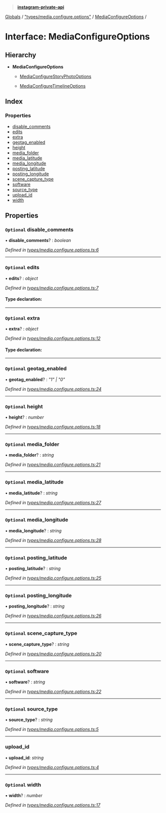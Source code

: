 > **[instagram-private-api](../README.md)**

[Globals](../globals.md) / ["types/media.configure.options"](../modules/_types_media_configure_options_.md) / [MediaConfigureOptions](_types_media_configure_options_.mediaconfigureoptions.md) /

# Interface: MediaConfigureOptions

## Hierarchy

* **MediaConfigureOptions**

  * [MediaConfigureStoryPhotoOptions](_types_media_configure_story_options_.mediaconfigurestoryphotooptions.md)

  * [MediaConfigureTimelineOptions](_types_media_configure_options_.mediaconfiguretimelineoptions.md)

## Index

### Properties

* [disable_comments](_types_media_configure_options_.mediaconfigureoptions.md#optional-disable_comments)
* [edits](_types_media_configure_options_.mediaconfigureoptions.md#optional-edits)
* [extra](_types_media_configure_options_.mediaconfigureoptions.md#optional-extra)
* [geotag_enabled](_types_media_configure_options_.mediaconfigureoptions.md#optional-geotag_enabled)
* [height](_types_media_configure_options_.mediaconfigureoptions.md#optional-height)
* [media_folder](_types_media_configure_options_.mediaconfigureoptions.md#optional-media_folder)
* [media_latitude](_types_media_configure_options_.mediaconfigureoptions.md#optional-media_latitude)
* [media_longitude](_types_media_configure_options_.mediaconfigureoptions.md#optional-media_longitude)
* [posting_latitude](_types_media_configure_options_.mediaconfigureoptions.md#optional-posting_latitude)
* [posting_longitude](_types_media_configure_options_.mediaconfigureoptions.md#optional-posting_longitude)
* [scene_capture_type](_types_media_configure_options_.mediaconfigureoptions.md#optional-scene_capture_type)
* [software](_types_media_configure_options_.mediaconfigureoptions.md#optional-software)
* [source_type](_types_media_configure_options_.mediaconfigureoptions.md#optional-source_type)
* [upload_id](_types_media_configure_options_.mediaconfigureoptions.md#upload_id)
* [width](_types_media_configure_options_.mediaconfigureoptions.md#optional-width)

## Properties

### `Optional` disable_comments

• **disable_comments**? : *boolean*

*Defined in [types/media.configure.options.ts:6](https://github.com/Nerixyz/instagram-private-api/blob/e5037ee/src/types/media.configure.options.ts#L6)*

___

### `Optional` edits

• **edits**? : *object*

*Defined in [types/media.configure.options.ts:7](https://github.com/Nerixyz/instagram-private-api/blob/e5037ee/src/types/media.configure.options.ts#L7)*

#### Type declaration:

___

### `Optional` extra

• **extra**? : *object*

*Defined in [types/media.configure.options.ts:12](https://github.com/Nerixyz/instagram-private-api/blob/e5037ee/src/types/media.configure.options.ts#L12)*

#### Type declaration:

___

### `Optional` geotag_enabled

• **geotag_enabled**? : *"1" | "0"*

*Defined in [types/media.configure.options.ts:24](https://github.com/Nerixyz/instagram-private-api/blob/e5037ee/src/types/media.configure.options.ts#L24)*

___

### `Optional` height

• **height**? : *number*

*Defined in [types/media.configure.options.ts:18](https://github.com/Nerixyz/instagram-private-api/blob/e5037ee/src/types/media.configure.options.ts#L18)*

___

### `Optional` media_folder

• **media_folder**? : *string*

*Defined in [types/media.configure.options.ts:21](https://github.com/Nerixyz/instagram-private-api/blob/e5037ee/src/types/media.configure.options.ts#L21)*

___

### `Optional` media_latitude

• **media_latitude**? : *string*

*Defined in [types/media.configure.options.ts:27](https://github.com/Nerixyz/instagram-private-api/blob/e5037ee/src/types/media.configure.options.ts#L27)*

___

### `Optional` media_longitude

• **media_longitude**? : *string*

*Defined in [types/media.configure.options.ts:28](https://github.com/Nerixyz/instagram-private-api/blob/e5037ee/src/types/media.configure.options.ts#L28)*

___

### `Optional` posting_latitude

• **posting_latitude**? : *string*

*Defined in [types/media.configure.options.ts:25](https://github.com/Nerixyz/instagram-private-api/blob/e5037ee/src/types/media.configure.options.ts#L25)*

___

### `Optional` posting_longitude

• **posting_longitude**? : *string*

*Defined in [types/media.configure.options.ts:26](https://github.com/Nerixyz/instagram-private-api/blob/e5037ee/src/types/media.configure.options.ts#L26)*

___

### `Optional` scene_capture_type

• **scene_capture_type**? : *string*

*Defined in [types/media.configure.options.ts:20](https://github.com/Nerixyz/instagram-private-api/blob/e5037ee/src/types/media.configure.options.ts#L20)*

___

### `Optional` software

• **software**? : *string*

*Defined in [types/media.configure.options.ts:22](https://github.com/Nerixyz/instagram-private-api/blob/e5037ee/src/types/media.configure.options.ts#L22)*

___

### `Optional` source_type

• **source_type**? : *string*

*Defined in [types/media.configure.options.ts:5](https://github.com/Nerixyz/instagram-private-api/blob/e5037ee/src/types/media.configure.options.ts#L5)*

___

###  upload_id

• **upload_id**: *string*

*Defined in [types/media.configure.options.ts:4](https://github.com/Nerixyz/instagram-private-api/blob/e5037ee/src/types/media.configure.options.ts#L4)*

___

### `Optional` width

• **width**? : *number*

*Defined in [types/media.configure.options.ts:17](https://github.com/Nerixyz/instagram-private-api/blob/e5037ee/src/types/media.configure.options.ts#L17)*